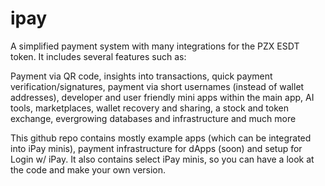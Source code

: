 # ipay
A simplified payment system with many integrations for the PZX ESDT token. It includes several features such as:

Payment via QR code,
insights into transactions,
quick payment verification/signatures,
payment via short usernames (instead of wallet addresses),
developer and user friendly mini apps within the main app,
AI tools,
marketplaces,
wallet recovery and sharing,
a stock and token exchange,
evergrowing databases and infrastructure 
and much more

This github repo contains mostly example apps (which can be integrated into iPay minis), payment infrastructure for dApps (soon) and setup for Login w/ iPay. It also contains select iPay minis, so you can have a look at the code and make your own version.
